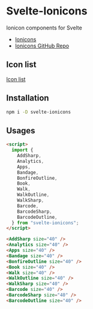 # Svelte-Ionicons

Ionicon components for Svelte

- [Ionicons](https://ionic.io/ionicons)
- [Ionicons GitHub Repo](https://github.com/ionic-team/ionicons)

## Icon list

[Icon list](https://github.com/shinokada/svelte-ionicons/blob/main/icon-list.md)

## Installation

```sh
npm i -D svelte-ionicons
```

## Usages

```html
<script>
  import {
    AddSharp,
    Analytics,
    Apps,
    Bandage,
    BonfireOutline,
    Book,
    Walk,
    WalkOutline,
    WalkSharp,
    Barcode,
    BarcodeSharp,
    BarcodeOutline,
  } from "svelte-ionicons";
</script>

<AddSharp size="40" />
<Analytics size="40" />
<Apps size="40" />
<Bandage size="40" />
<BonfireOutline size="40" />
<Book size="40" />
<Walk size="40" />
<WalkOutline size="40" />
<WalkSharp size="40" />
<Barcode size="40" />
<BarcodeSharp size="40" />
<BarcodeOutline size="40" />
```